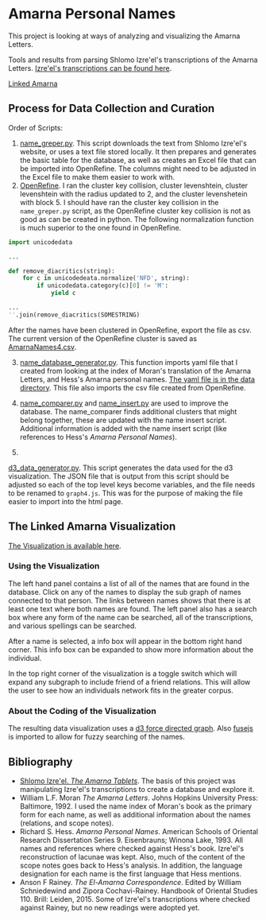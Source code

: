 # Amarna Personal Names

This project is looking at ways of analyzing and visualizing the Amarna
Letters.

 
Tools and results from parsing Shlomo Izre'el's transcriptions of the Amarna
Letters. [Izre'el's transcriptions can be found
here](https://www.tau.ac.il/humanities/semitic/amarna.html). 


[Linked Amarna](site/index.html)


## Process for Data Collection and Curation

Order of Scripts:
1. [name_greper.py](https://github.com/e2dubba/linked-amarna/blob/master/scripts/name_greper.py). This script downloads the text
   from Shlomo Izre'el's website, or uses a text file stored locally. It then
prepares and generates the basic table for the database, as well as creates an
Excel file that can be imported into OpenRefine. The columns might need to be
adjusted in the Excel file to make them easier to work with.
2. [OpenRefine](https://openrefine.org/). I ran the cluster key collision,
   cluster levenshtein, cluster levenshtein with the radius updated to 2, and
the cluster levenshetein with block 5.  I should have ran the cluster key
collision in the `name_greper.py` script, as the OpenRefine cluster key
collision is not as good as can be created in python. The following
normalization function is much superior to the one found in OpenRefine. 

```python
import unicodedata 

...

def remove_diacritics(string):
    for c in unicodedeata.normalize('NFD', string):
        if unicodedata.category(c)[0] != 'M':
            yield c 

...
''.join(remove_diacritics(SOMESTRING)
```

After the names have been clustered in OpenRefine, export the file as csv. The
current version of the OpenRefine cluster is saved as
[AmarnaNames4.csv](https://github.com/e2dubba/linked-amarna/blob/master/data/AmarnaNames4.csv).

3.
   [name_database_generator.py](https://github.com/e2dubba/linked-amarna/blob/master/scripts/name_database_generator.py).
This function imports yaml file that I created from looking at the index of
Moran's translation of the Amarna Letters, and Hess's Amarna personal names.
[The yaml file is in the data directory](https://github.com/e2dubba/linked-amarna/blob/master/data/WPACV.yml). This file also
imports the csv file created from OpenRefine.

4. [name_comparer.py](https://github.com/e2dubba/linked-amarna/blob/master/scripts/name_comparer.py) and
   [name_insert.py](https://github.com/e2dubba/linked-amarna/blob/master/scripts/name_insert.py) are used to improve the
database. The name_comparer finds additional clusters that might belong
together, these are updated with the name insert script. Additional information
is added with the name insert script (like references to Hess's _Amarna
Personal Names_). 

5.
[d3_data_generator.py](https://github.com/e2dubba/linked-amarna/blob/master/scripts/d3_data_generator.py). This script generates
   the data used for the d3 visualization. The JSON file that is output from
this script should be adjusted so each of the top level keys become variables,
and the file needs to be renamed to `graph4.js`. This was for the purpose of
making the file easier to import into the html page.


## The Linked Amarna Visualization 

[The Visualization is available here](site/index.html).

### Using the Visualization

The left hand panel contains a list of all of the names that are found in the
database. Click on any of the names to display the sub graph of names
connected to that person. The links between names shows that there is at least
one text where both names are found. The left panel also has a search box
where any form of the name can be searched, all of the transcriptions, and
various spellings can be searched. 

After a name is selected, a info box will appear in the bottom right hand
corner. This info box can be expanded to show more information about the
individual. 

In the top right corner of the visualization is a toggle switch which will
expand any subgraph to include friend of a friend relations. This will allow
the user to see how an individuals network fits in the greater corpus. 

### About the Coding of the Visualization 

The resulting data visualization uses a [d3 force directed
graph](https://github.com/d3/d3-force). Also [fusejs](https://fusejs.io/) is
imported to allow for fuzzy searching of the names. 


## Bibliography 


- [Shlomo Izre'el. _The Amarna
  Tablets_](https://www.tau.ac.il/humanities/semitic/amarna.html). The basis
of this project was manipulating Izre'el's transcriptions to create a database
and explore it. 
- William L.F. Moran _The Amarna Letters_. Johns Hopkins University Press:
  Baltimore, 1992. I used the name index of Moran's book as the primary form
for each name, as well as additional information about the names (relations,
and scope notes). 
- Richard S. Hess. _Amarna Personal Names_. American Schools of Oriental
  Research Dissertation Series 9. Eisenbrauns; Winona Lake, 1993. All names
and references where checked against Hess's book. Izre'el's reconstruction of
lacunae was kept. Also, much of the content of the scope notes goes back to
Hess's analysis. In addition, the language designation for each name is the
first language that Hess mentions. 
- Anson F Rainey. _The El-Amarna Correspondence_. Edited by William
  Schniedewind and Zipora Cochavi-Rainey. Handbook of Oriental Studies 110.
Brill: Leiden, 2015. Some of Izre'el's transcriptions where checked against
Rainey, but no new readings were adopted yet. 
